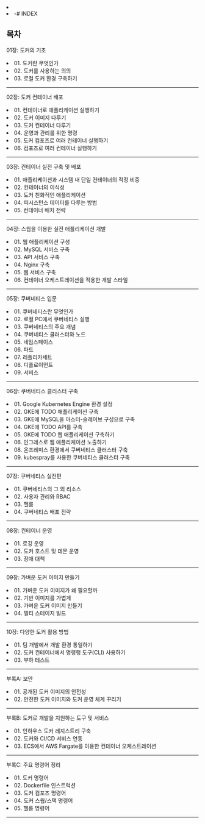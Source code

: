   <li>   <li>   -# INDEX

목차
---
01장: 도커의 기초
  <li> 01. 도커란 무엇인가
  <li> 02. 도커를 사용하는 의의
  <li> 03. 로컬 도커 환경 구축하기

---
02장: 도커 컨테이너 배포
  <li> 01. 컨테이너로 애플리케이션 실행하기
  <li> 02. 도커 이미지 다루기
  <li> 03. 도커 컨테이너 다루기
  <li> 04. 운영과 관리를 위한 명령
  <li> 05. 도커 컴포즈로 여러 컨테이너 실행하기
  <li> 06. 컴포즈로 여러 컨테이너 실행하기

---
03장: 컨테이너 실전 구축 및 배포
  <li> 01. 애플리케이션과 시스템 내 단일 컨테이너의 적정 비중
  <li> 02. 컨테이너의 이식성
  <li> 03. 도커 친화적인 애플리케이션
  <li> 04. 퍼시스턴스 데이터를 다루는 방법
  <li> 05. 컨테이너 배치 전략

---
04장: 스웜을 이용한 실전 애플리케이션 개발
  <li> 01. 웹 애플리케이션 구성
  <li> 02. MySQL 서비스 구축
  <li> 03. API 서비스 구축
  <li> 04. Nginx 구축
  <li> 05. 웹 서비스 구축
  <li> 06. 컨테이너 오케스트레이션을 적용한 개발 스타일

---
05장: 쿠버네티스 입문
  <li> 01. 쿠버네티스란 무엇인가
  <li> 02. 로컬 PC에서 쿠버네티스 실행
  <li> 03. 쿠버네티스의 주요 개념
  <li> 04. 쿠버네티스 클러스터와 노드
  <li> 05. 네임스페이스
  <li> 06. 파드
  <li> 07. 레플리카세트
  <li> 08. 디플로이먼트
  <li> 09. 서비스

---
06장: 쿠버네티스 클러스터 구축
  <li> 01. Google Kubernetes Engine 환경 설정
  <li> 02. GKE에 TODO 애플리케이션 구축
  <li> 03. GKE에 MySQL을 마스터-슬레이브 구성으로 구축
  <li> 04. GKE에 TODO API를 구축
  <li> 05. GKE에 TODO 웹 애플리케이션 구축하기
  <li> 06. 인그레스로 웹 애플리케이션 노출하기
  <li> 08. 온프레미스 환경에서 쿠버네티스 클러스터 구축
  <li> 09. kubespray를 사용한 쿠버네티스 클러스터 구축

---
07장: 쿠버네티스 실전편
  <li> 01. 쿠버네티스의 그 외 리소스
  <li> 02. 사용자 관리와 RBAC
  <li> 03. 헬름
  <li> 04. 쿠버네티스 배포 전략

---
08장: 컨테이너 운영
  <li> 01. 로깅 운영
  <li> 02. 도커 호스트 및 데몬 운영
  <li> 03. 장애 대책

---
09장: 가벼운 도커 이미지 만들기
  <li> 01. 가벼운 도커 이미지가 왜 필요할까
  <li> 02. 기반 이미지를 가볍게
  <li> 03. 가벼운 도커 이미지 만들기
  <li> 04. 멀티 스테이지 빌드

---
10장: 다양한 도커 활용 방법
  <li> 01. 팀 개발에서 개발 환경 통일하기
  <li> 02. 도커 컨테이너에서 명령행 도구(CLI) 사용하기
  <li> 03. 부하 테스트

---
부록A: 보안
  <li> 01. 공개된 도커 이미지의 안전성
  <li> 02. 안전한 도커 이미지와 도커 운영 체계 꾸리기

---
부록B: 도커로 개발을 지원하는 도구 및 서비스
  <li> 01. 인하우스 도커 레지스트리 구축
  <li> 02. 도커와 CI/CD 서비스 연동
  <li> 03. ECS에서 AWS Fargate를 이용한 컨테이너 오케스트레이션

---
부록C: 주요 명령어 정리
  <li> 01. 도커 명령어
  <li> 02. Dockerfile 인스트럭션
  <li> 03. 도커 컴포즈 명령어
  <li> 04. 도커 스웜/스택 명령어
  <li> 05. 헬름 명령어

---
